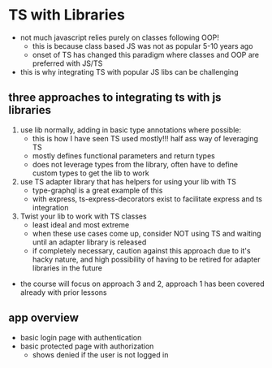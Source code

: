 # TS with Libraries
- not much javascript relies purely on classes following OOP!
  - this is because class based JS was not as popular 5-10 years ago
  - onset of TS has changed this paradigm where classes and OOP are preferred with JS/TS
- this is why integrating TS with popular JS libs can be challenging

## three approaches to integrating ts with js libraries
1. use lib normally, adding in basic type annotations where possible:
   - this is how I have seen TS used mostly!!! half ass way of leveraging TS
   - mostly defines functional parameters and return types
   - does not leverage types from the library, often have to define custom types to get the lib to work
2. use TS adapter library that has helpers for using your lib with TS
   - type-graphql is a great example of this
   - with express, ts-express-decorators exist to facilitate express and ts integration
3. Twist your lib to work with TS classes
    - least ideal and most extreme
    - when these use cases come up, consider NOT using TS and waiting until an adapter library is released
    - if completely necessary, caution against this approach due to it's hacky nature, and high possibility of having to be retired for adapter libraries in the future
- the course will focus on approach 3 and 2, approach 1 has been covered already with prior lessons

## app overview
- basic login page with authentication
- basic protected page with authorization
  - shows denied if the user is not logged in 